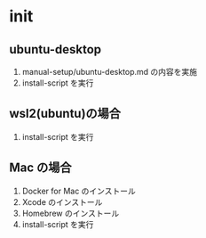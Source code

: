 # init

## ubuntu-desktop

1. manual-setup/ubuntu-desktop.md の内容を実施
2. install-script を実行

## wsl2(ubuntu)の場合

1. install-script を実行

## Mac の場合

1. Docker for Mac のインストール
2. Xcode のインストール
3. Homebrew のインストール
4. install-script を実行
